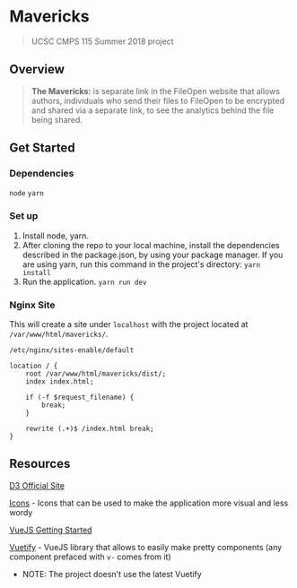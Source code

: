 Mavericks
===
> UCSC CMPS 115 Summer 2018 project

## Overview
> **The Mavericks:** is separate link in the FileOpen website that allows authors, individuals who send their files to FileOpen to be encrypted and shared via a separate link, to see the analytics behind the file being shared.







## Get Started

### Dependencies
`node`
`yarn`


### Set up
1. Install node, yarn.
2. After cloning the repo to your local machine, install the dependencies described in the package.json, by using your package manager. If you are using yarn, run this command in the project's directory:
`yarn install`
3. Run the application.
`yarn run dev`

### Nginx Site

This will create a site under `localhost` with the project located at `/var/www/html/mavericks/`.

`/etc/nginx/sites-enable/default`
```
location / {
    root /var/www/html/mavericks/dist/;
    index index.html;

    if (-f $request_filename) {
        break;
    }

    rewrite (.+)$ /index.html break;
}
```

## Resources

[D3 Official Site](https://d3js.org/)

[Icons](https://material.io/tools/icons/) - Icons that can be used to make the application more visual and less wordy

[VueJS Getting Started](https://vuejs.org/v2/guide/)

[Vuetify](https://vuetifyjs.com/releases/0.17/#/vuetify/quick-start) - VueJS library that allows to easily make pretty components (any component prefaced with `v-` comes from it)

* NOTE: The project doesn't use the latest Vuetify
